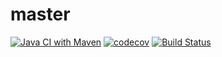 # master
[![Java CI with Maven](https://github.com/songyuyuyu/springboot-demo/actions/workflows/maven.yml/badge.svg)](https://github.com/songyuyuyu/springboot-demo/actions/workflows/maven.yml)
[![codecov](https://codecov.io/gh/songyuyuyu/springboot-demo/branch/main/graph/badge.svg?token=4CMU8QIT5V)](https://codecov.io/gh/songyuyuyu/springboot-demo)
[![Build Status](https://www.travis-ci.com/songyuyuyu/springboot-demo.svg?branch=main)](https://www.travis-ci.com/songyuyuyu/springboot-demo)
